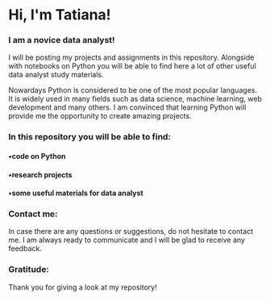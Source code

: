 # Hi, I'm Tatiana!

### I am a novice data analyst!

I will be posting my projects and assignments in this repository. Alongside with notebooks on Python you will be able to find here a lot of other useful data analyst study materials.

Nowardays Python is considered to be one of the most popular languages. It is widely used in many fields such as data science, machine learning, web development and many others. I am convinced that learning Python will provide me the opportunity to create amazing projects.


### In this repository you will be able to find:
#### •code on Python
#### •research projects
#### •some useful materials for data analyst

### Contact me:
In case there are any questions or suggestions, do not hesitate to contact me. I am always ready to communicate and I will be glad to receive any feedback.

### Gratitude:
Thank you for giving a look at my repository!
